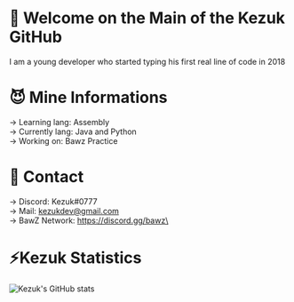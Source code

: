 # 💼 Welcome on the Main of the Kezuk GitHub
I am a young developer who started typing his first real line of code in 2018

# 😈 Mine Informations
 -> Learning lang: Assembly\
 -> Currently lang: Java and Python\
 -> Working on: Bawz Practice

# 🤖 Contact
 -> Discord: Kezuk#0777\
 -> Mail: kezukdev@gmail.com\
 -> BawZ Network: https://discord.gg/bawz\
 
 # ⚡️Kezuk Statistics
![Kezuk's GitHub stats](https://github-readme-stats.vercel.app/api?username=kezukdev&count_private=true)
